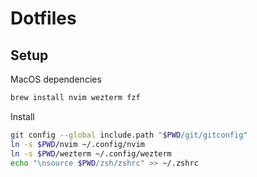 # Dotfiles

## Setup

MacOS dependencies
```sh
brew install nvim wezterm fzf
```

Install
```sh
git config --global include.path "$PWD/git/gitconfig"
ln -s $PWD/nvim ~/.config/nvim
ln -s $PWD/wezterm ~/.config/wezterm
echo "\nsource $PWD/zsh/zshrc" >> ~/.zshrc
```
